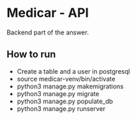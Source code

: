 # Medicar - API

Backend part of the answer.

## How to run
- Create a table and a user in postgresql
- source medicar-venv/bin/activate
- python3 manage.py makemigrations
- python3 manage.py migrate
- python3 manage.py populate_db
- python3 manage.py runserver
